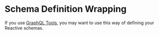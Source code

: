 # Schema Definition Wrapping

If you use [GraphQL Tools](https://github.com/apollostack/graphql-tools), you
may want to use this way of defining your Reactive schemas.
